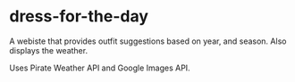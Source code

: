 # dress-for-the-day
A webiste that provides outfit suggestions based on year, and season. Also displays the weather.

Uses Pirate Weather API and Google Images API.
